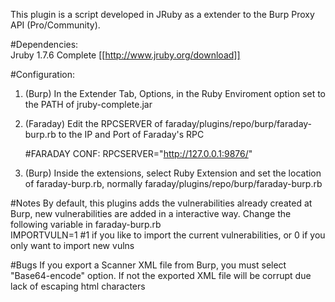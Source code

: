 This plugin is a script developed in JRuby as a extender to the Burp Proxy API (Pro/Community).

#Dependencies:    
Jruby 1.7.6 Complete [[http://www.jruby.org/download]]

#Configuration:
1) (Burp) In the Extender Tab, Options, in the Ruby Enviroment option set to the PATH of jruby-complete.jar  
2) (Faraday) Edit the RPCSERVER of faraday/plugins/repo/burp/faraday-burp.rb to the IP and Port of Faraday's RPC  

    #FARADAY CONF:
    RPCSERVER="http://127.0.0.1:9876/"

3) (Burp) Inside the extensions, select Ruby Extension and set the location of faraday-burp.rb, normally faraday/plugins/repo/burp/faraday-burp.rb  

#Notes
By default, this plugins adds the vulnerabilities already created at Burp, new vulnerabilities are added in a interactive way.
Change the following variable in faraday-burp.rb  
    IMPORTVULN=1 #1 if you like to import the current vulnerabilities, or 0 if you only want to import new vulns

#Bugs
If you export a Scanner XML file from Burp, you must select "Base64-encode" option. If not the exported XML file will be corrupt due lack of escaping html characters